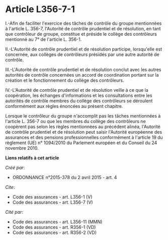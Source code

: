# Article L356-7-1

I.-Afin de faciliter l'exercice des tâches de contrôle du groupe mentionnées à l'article L. 356-7, l'Autorité de contrôle
prudentiel et de résolution, en tant que contrôleur de groupe, constitue et préside le collège des contrôleurs mentionné au
7° de l'article L. 356-1. 

II.-L'Autorité de contrôle prudentiel et de résolution participe, lorsqu'elle est concernée, aux collèges de contrôleurs
présidés par une autre autorité de contrôle. 

III.-L'Autorité de contrôle prudentiel et de résolution conclut avec les autres autorités de contrôle concernées un accord de
coordination portant sur la création et le fonctionnement du collège des contrôleurs. 

IV.-L'Autorité de contrôle prudentiel et de résolution veille à ce que la coopération, les échanges d'informations et les
consultations entre les autorités de contrôle membres du collège des contrôleurs se déroulent conformément aux règles
énoncées au présent chapitre. 

Lorsque le contrôleur du groupe n'accomplit pas les tâches mentionnées à l'article L. 356-7 ou que les membres du collège des
contrôleurs ne coopèrent pas selon les règles mentionnées au précédent alinéa, l'Autorité de contrôle prudentiel et de
résolution peut saisir l'Autorité européenne des assurances et des pensions professionnelles conformément à l'article 19 du
règlement (UE) n° 1094/2010 du Parlement européen et du Conseil du 24 novembre 2010.

**Liens relatifs à cet article**

_Créé par_:

  - ORDONNANCE n°2015-378 du 2 avril 2015 - art. 4

_Cite_:

  - Code des assurances - art. L356-1 (V)
  - Code des assurances - art. L356-7 (V)

_Cité par_:

  - Code des assurances - art. L356-11 (MMN)
  - Code des assurances - art. R356-1 (VD)
  - Code des assurances - art. R356-2 (VD)
